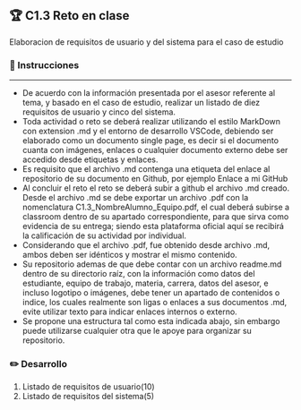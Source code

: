 
## :trophy: C1.3 Reto en clase
Elaboracion de requisitos de usuario y del sistema para el caso de estudio
### :blue_book: Instrucciones 
---
- De acuerdo con la información presentada por el asesor referente al tema, y basado en el caso de
estudio, realizar un listado de diez requisitos de usuario y cinco del sistema.
- Toda actividad o reto se deberá realizar utilizando el estilo MarkDown con extension .md y el entorno
de desarrollo VSCode, debiendo ser elaborado como un documento single page, es decir si el
documento cuanta con imágenes, enlaces o cualquier documento externo debe ser accedido desde
etiquetas y enlaces.
- Es requisito que el archivo .md contenga una etiqueta del enlace al repositorio de su documento en
Github, por ejemplo Enlace a mi GitHub
- Al concluir el reto el reto se deberá subir a github el archivo .md creado.
Desde el archivo .md se debe exportar un archivo .pdf con la nomenclatura
C1.3_NombreAlumno_Equipo.pdf, el cual deberá subirse a classroom dentro de su apartado
correspondiente, para que sirva como evidencia de su entrega; siendo esta plataforma oficial aquí se
recibirá la calificación de su actividad por individual.
- Considerando que el archivo .pdf, fue obtenido desde archivo .md, ambos deben ser idénticos y
mostrar el mismo contenido.
- Su repositorio ademas de que debe contar con un archivo readme.md dentro de su directorio raíz, con
la información como datos del estudiante, equipo de trabajo, materia, carrera, datos del asesor, e
incluso logotipo o imágenes, debe tener un apartado de contenidos o indice, los cuales realmente son
ligas o enlaces a sus documentos .md, evite utilizar texto para indicar enlaces internos o externo.
- Se propone una estructura tal como esta indicada abajo, sin embargo puede utilizarse cualquier otra
que le apoye para organizar su repositorio.

### :pencil2: Desarrollo

1. Listado de requisitos de usuario(10)
2. Listado de requisitos del sistema(5)





